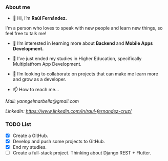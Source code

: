 ### About me
- 👋 Hi, I’m **Raúl Fernández.**

I'm a person who loves to speak with new people and learn new things, so feel free to talk me!

- 👀 I’m interested in learning more about **Backend** and **Mobile Apps Development.**

- 🌱 I’ve just ended my studies in Higher Education, specifically Multiplatfrom App Development.

- 💞️ I’m looking to collaborate on projects that can make me learn more and grow as a developer.

- 📫 How to reach me...

_Mail: yanngelmarbella@gmail.com_

_LinkedIn: https://www.linkedin.com/in/raul-fernandez-cruz/_


### TODO List
- [X] Create a GitHub.
- [X] Develop and push some projects to GitHub.
- [X] End my studies.
- [ ] Create a full-stack project. Thinking about Django REST + Flutter.

<!---
raulfc2000/raulfc2000 is a ✨ special ✨ repository because its `README.md` (this file) appears on your GitHub profile.
You can click the Preview link to take a look at your changes.
--->
